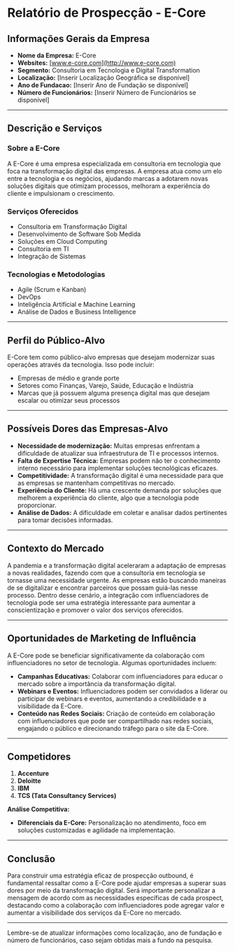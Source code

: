 # Relatório de Prospecção - E-Core

## Informações Gerais da Empresa

- **Nome da Empresa:** E-Core
- **Websites:** [www.e-core.com](http://www.e-core.com)
- **Segmento:** Consultoria em Tecnologia e Digital Transformation
- **Localização:** [Inserir Localização Geográfica se disponível]
- **Ano de Fundacao:** [Inserir Ano de Fundação se disponível]
- **Número de Funcionários:** [Inserir Número de Funcionários se disponível]

---

## Descrição e Serviços

### Sobre a E-Core
A E-Core é uma empresa especializada em consultoria em tecnologia que foca na transformação digital das empresas. A empresa atua como um elo entre a tecnologia e os negócios, ajudando marcas a adotarem novas soluções digitais que otimizam processos, melhoram a experiência do cliente e impulsionam o crescimento.

### Serviços Oferecidos
- Consultoria em Transformação Digital
- Desenvolvimento de Software Sob Medida
- Soluções em Cloud Computing
- Consultoria em TI
- Integração de Sistemas

### Tecnologias e Metodologias
- Agile (Scrum e Kanban)
- DevOps
- Inteligência Artificial e Machine Learning
- Análise de Dados e Business Intelligence

---

## Perfil do Público-Alvo

E-Core tem como público-alvo empresas que desejam modernizar suas operações através da tecnologia. Isso pode incluir:
- Empresas de médio e grande porte
- Setores como Finanças, Varejo, Saúde, Educação e Indústria
- Marcas que já possuem alguma presença digital mas que desejam escalar ou otimizar seus processos

---

## Possíveis Dores das Empresas-Alvo

- **Necessidade de modernização:** Muitas empresas enfrentam a dificuldade de atualizar sua infraestrutura de TI e processos internos.
- **Falta de Expertise Técnica:** Empresas podem não ter o conhecimento interno necessário para implementar soluções tecnológicas eficazes.
- **Competitividade:** A transformação digital é uma necessidade para que as empresas se mantenham competitivas no mercado.
- **Experiência do Cliente:** Há uma crescente demanda por soluções que melhorem a experiência do cliente, algo que a tecnologia pode proporcionar.
- **Análise de Dados:** A dificuldade em coletar e analisar dados pertinentes para tomar decisões informadas.

---

## Contexto do Mercado

A pandemia e a transformação digital aceleraram a adaptação de empresas a novas realidades, fazendo com que a consultoria em tecnologia se tornasse uma necessidade urgente. As empresas estão buscando maneiras de se digitalizar e encontrar parceiros que possam guiá-las nesse processo. Dentro desse cenário, a integração com influenciadores de tecnologia pode ser uma estratégia interessante para aumentar a conscientização e promover o valor dos serviços oferecidos.

---

## Oportunidades de Marketing de Influência

A E-Core pode se beneficiar significativamente da colaboração com influenciadores no setor de tecnologia. Algumas oportunidades incluem:
- **Campanhas Educativas:** Colaborar com influenciadores para educar o mercado sobre a importância da transformação digital.
- **Webinars e Eventos:** Influenciadores podem ser convidados a liderar ou participar de webinars e eventos, aumentando a credibilidade e a visibilidade da E-Core.
- **Conteúdo nas Redes Sociais:** Criação de conteúdo em colaboração com influenciadores que pode ser compartilhado nas redes sociais, engajando o público e direcionando tráfego para o site da E-Core.

---

## Competidores

1. **Accenture**
2. **Deloitte**
3. **IBM**
4. **TCS (Tata Consultancy Services)**

**Análise Competitiva:**
- **Diferenciais da E-Core:** Personalização no atendimento, foco em soluções customizadas e agilidade na implementação.

---

## Conclusão

Para construir uma estratégia eficaz de prospecção outbound, é fundamental ressaltar como a E-Core pode ajudar empresas a superar suas dores por meio da transformação digital. Será importante personalizar a mensagem de acordo com as necessidades específicas de cada prospect, destacando como a colaboração com influenciadores pode agregar valor e aumentar a visibilidade dos serviços da E-Core no mercado.

---
Lembre-se de atualizar informações como localização, ano de fundação e número de funcionários, caso sejam obtidas mais a fundo na pesquisa.